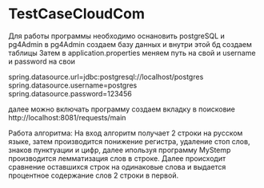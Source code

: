 # TestCaseCloudCom
Для работы программы необходимо оснановить postgreSQL и pg4Admin
в pg4Admin создаем базу данных и внутри этой бд создаем таблицы
Затем в application.properties меняем путь на свой и username и password на свои

spring.datasource.url=jdbc:postgresql://localhost/postgres
spring.datasource.username=postgres
spring.datasource.password=123456

далее можно включать программу
создаем вкладку в поисковие
http://localhost:8081/requests/main

Работа алгоритма:
На вход алгоритм получает 2 строки на русском языке, затем производится понижение регистра, удаление стоп слов, знаков пунктуации и цифр,
далее ипользуя программу MyStemp производится лемматизация слов в строке. Далее происходит сравнение оставшихся строк на одинаковые слова
и выдается процентное содержание слов 2 строки в первой.


